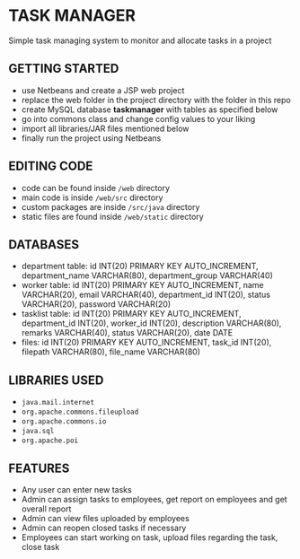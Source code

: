 # TASK MANAGER

Simple task managing system to monitor and allocate tasks in a project

## GETTING STARTED

* use Netbeans and create a JSP web project
* replace the web folder in the project directory with the folder in this repo
* create MySQL database **taskmanager** with tables as specified below
* go into commons class and change config values to your liking
* import all libraries/JAR files mentioned below
* finally run the project using Netbeans

## EDITING CODE

* code can be found inside `/web` directory
* main code is inside `/web/src` directory
* custom packages are inside `/src/java` directory
* static files are found inside `/web/static` directory

## DATABASES

* department table: id INT(20) PRIMARY KEY AUTO_INCREMENT, department_name VARCHAR(80), department_group VARCHAR(40)
* worker table: id INT(20) PRIMARY KEY AUTO_INCREMENT, name VARCHAR(20), email VARCHAR(40), department_id INT(20), status VARCHAR(20), password VARCHAR(20)
* tasklist table: id INT(20) PRIMARY KEY AUTO_INCREMENT, department_id INT(20), worker_id INT(20), description VARCHAR(80), remarks VARCHAR(40), status VARCHAR(20), date DATE
* files: id INT(20) PRIMARY KEY AUTO_INCREMENT, task_id INT(20), filepath VARCHAR(80), file_name VARCHAR(80)

## LIBRARIES USED

* `java.mail.internet`
* `org.apache.commons.fileupload`
* `org.apache.commons.io`
* `java.sql`
* `org.apache.poi`

## FEATURES

* Any user can enter new tasks
* Admin can assign tasks to employees, get report on employees and get overall report
* Admin can view files uploaded by employees
* Admin can reopen closed tasks if necessary
* Employees can start working on task, upload files regarding the task, close task
